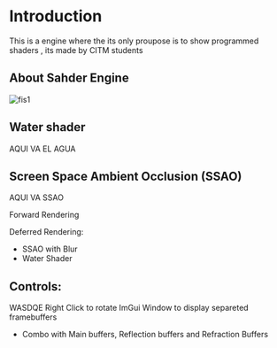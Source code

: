 # Introduction
This is a engine where the its only proupose is to show programmed shaders , its made by CITM students

## About Sahder Engine
![fis1](https://user-images.githubusercontent.com/79161102/212576726-6051841c-d5a8-48f6-a3d9-6b5af09c835c.PNG)

## Water shader
AQUI VA EL AGUA

## Screen Space Ambient Occlusion (SSAO)
AQUI VA SSAO

Forward Rendering

Deferred Rendering:
- SSAO with Blur
- Water Shader

## Controls:
WASDQE
Right Click to rotate
ImGui Window to display separeted framebuffers
- Combo with Main buffers, Reflection buffers and Refraction Buffers
